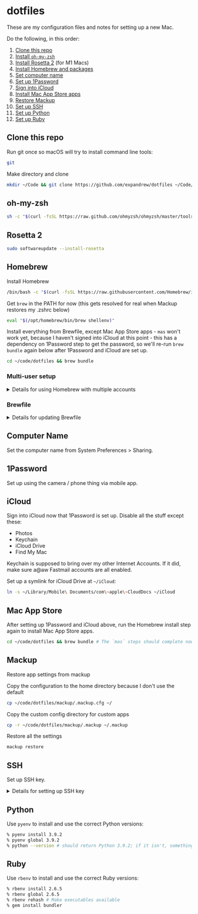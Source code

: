 # dotfiles

These are my configuration files and notes for setting up a new Mac.

Do the following, in this order:

1. [Clone this repo](#clone-this-repo)
1. [Install `oh-my-zsh`](#oh-my-zsh)
1. [Install Rosetta 2](#rosetta-2) (for M1 Macs)
1. [Install Homebrew and packages](#homebrew)
1. [Set computer name](#computer-name)
1. [Set up 1Password](#1password)
1. [Sign into iCloud](#icloud)
1. [Install Mac App Store apps](#mac-app-store)
1. [Restore Mackup](#mackup)
1. [Set up SSH](#ssh)
1. [Set up Python](#python)
1. [Set up Ruby](#ruby)

## Clone this repo

Run git once so macOS will try to install command line tools:

```zsh
git
```

Make directory and clone

```zsh
mkdir ~/Code && git clone https://github.com/expandrew/dotfiles ~/Code/dotfiles
```

## oh-my-zsh

```zsh
sh -c "$(curl -fsSL https://raw.github.com/ohmyzsh/ohmyzsh/master/tools/install.sh)"
```

## Rosetta 2

```zsh
sudo softwareupdate --install-rosetta
```

## Homebrew

Install Homebrew

```zsh
/bin/bash -c "$(curl -fsSL https://raw.githubusercontent.com/Homebrew/install/master/install.sh)"
```

Get `brew` in the PATH for now (this gets resolved for real when Mackup restores my .zshrc below)

```zsh
eval "$(/opt/homebrew/bin/brew shellenv)"
```

Install everything from Brewfile, except Mac App Store apps - `mas` won't work yet, because I haven't signed into iCloud at this point - this has a dependency on 1Password step to get the password, so we'll re-run `brew bundle` again below after 1Password and iCloud are set up.

```zsh
cd ~/code/dotfiles && brew bundle
```

### Multi-user setup

<details>
<summary>Details for using Homebrew with multiple accounts</summary>

If there are multiple user accounts on the same Mac, I need to follow a few extra steps:

1. Open System Preferences > Users & Groups
1. Create a new group called `brew`; add all the users to it
1. Run these steps:

```zsh
% sudo chgrp -R brew $(brew --prefix) # Change group to brew for Homebrew
% sudo chmod -R g+w $(brew --prefix) # Allow group members to write inside this directory
% brew doctor # Make sure everything is good
```

Even with this "shared group" setup, I still run into permissions issues sometimes when running `brew bundle`.

Usually I can resolve it by changing ownership to the current user for the Homebrew folder:

```zsh
% sudo chown -R $USER $(brew --prefix)
% brew bundle # Try installing again
```

</details>

### Brewfile

<details>
<summary>Details for updating Brewfile</summary>

This is how I update the Brewfile when I install/uninstall something:

```zsh
% cd ~/code/dotfiles && brew bundle dump -f
# Then commit the changes to this repo, etc.
```

I just do this periodically and commit it, it's not automated but the command handles the file for me so I don't have to handwrite it

</details>

## Computer Name

Set the computer name from System Preferences > Sharing.

## 1Password

Set up using the camera / phone thing via mobile app.

## iCloud

Sign into iCloud now that 1Password is set up. Disable all the stuff except these:

- Photos
- Keychain
- iCloud Drive
- Find My Mac

Keychain is supposed to bring over my other Internet Accounts. If it did, make sure a@aw Fastmail accounts are all enabled.

Set up a symlink for iCloud Drive at `~/iCloud`:

```zsh
ln -s ~/Library/Mobile\ Documents/com\~apple\~CloudDocs ~/iCloud
```

## Mac App Store

After setting up 1Password and iCloud above, run the Homebrew install step again to install Mac App Store apps.

```zsh
cd ~/code/dotfiles && brew bundle # The `mas` steps should complete now that we're signed into iCloud
```

## Mackup

Restore app settings from mackup

Copy the configuration to the home directory because I don't use the default

```zsh
cp ~/code/dotfiles/mackup/.mackup.cfg ~/
```

Copy the custom config directory for custom apps

```zsh
cp -r ~/code/dotfiles/mackup/.mackup ~/.mackup
```

Restore all the settings

```zsh
mackup restore
```

## SSH

Set up SSH key.

<details>
<summary>Details for setting up SSH key</summary>

### GitHub

(These steps are borrowed from this article: [Generating a new SSH key and adding it to the ssh-agent - GitHub Docs](https://docs.github.com/en/authentication/connecting-to-github-with-ssh/generating-a-new-ssh-key-and-adding-it-to-the-ssh-agent))

Create a key and set the passphrase to the same as the login password for macOS:

```zsh
% ssh-keygen -t ed25519 -C "<my email address>"
```

Add the key to SSH agent on macOS:

```zsh
% eval "$(ssh-agent -s)"
% ssh-add -K ~/.ssh/id_ed25519
```

Copy the public key to the clipboard then go to [GitHub Settings > SSH and GPG keys](https://github.com/settings/keys) and add it:

```zsh
pbcopy < ~/.ssh/id_ed25519.pub
```

Test SSH connection to GitHub:

```zsh
ssh -T git@github.com
```

</details>

## Python

Use `pyenv` to install and use the correct Python versions:

```zsh
% pyenv install 3.9.2
% pyenv global 3.9.2
% python --version # should return Python 3.9.2; if it isn't, something is wrong
```

## Ruby

Use `rbenv` to install and use the correct Ruby versions:

```zsh
% rbenv install 2.6.5
% rbenv global 2.6.5
% rbenv rehash # Make executables available
% gem install bundler
```
